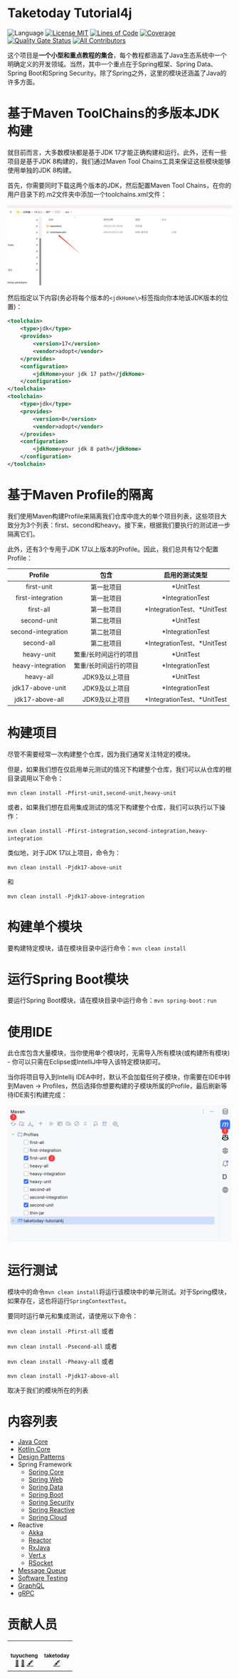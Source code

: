 Taketoday Tutorial4j
==============

![Language](https://img.shields.io/badge/language-java-brightgreen)
[![License MIT](https://img.shields.io/badge/license-MIT-blue.svg)](https://raw.githubusercontent.com/tu-yucheng/java-development-practice/master/LICENSE.md)
[![Lines of Code](https://sonarcloud.io/api/project_badges/measure?project=tu-yucheng_taketoday-tutorial4j&metric=ncloc)](https://sonarcloud.io/project/overview?id=tu-yucheng_taketoday-tutorial4j)
[![Coverage](https://sonarcloud.io/api/project_badges/measure?project=tu-yucheng_taketoday-tutorial4j&metric=coverage)](https://sonarcloud.io/dashboard?id=tu-yucheng_taketoday-tutorial4j)
[![Quality Gate Status](https://sonarcloud.io/api/project_badges/measure?project=tu-yucheng_taketoday-tutorial4j&metric=alert_status)](https://sonarcloud.io/summary/new_code?id=tu-yucheng_taketoday-tutorial4j)
[![All Contributors](https://img.shields.io/badge/all_contributors-2-orange.svg?style=flat-square)](#contributors)

这个项目是**一个小型和重点教程的集合**，每个教程都涵盖了Java生态系统中一个明确定义的开发领域。当然，其中一个重点在于Spring框架、Spring Data、Spring Boot和Spring Security。除了Spring之外，这里的模块还涵盖了Java的许多方面。

基于Maven ToolChains的多版本JDK构建
==============

就目前而言，大多数模块都是基于JDK 17才能正确构建和运行。此外，还有一些项目是基于JDK 8构建的，我们通过Maven Tool Chains工具来保证这些模块能够使用单独的JDK 8构建。

首先，你需要同时下载这两个版本的JDK，然后配置Maven Tool Chains，在你的用户目录下的.m2文件夹中添加一个toolchains.xml文件：

<img src="assets/img.png">

然后指定以下内容(务必将每个版本的`<jdkHome\>`标签指向你本地该JDK版本的位置)：

```xml
<toolchain>
    <type>jdk</type>
    <provides>
        <version>17</version>
        <vendor>adopt</vendor>
    </provides>
    <configuration>
        <jdkHome>your jdk 17 path</jdkHome>
    </configuration>
</toolchain>
<toolchain>
    <type>jdk</type>
    <provides>
        <version>8</version>
        <vendor>adopt</vendor>
    </provides>
    <configuration>
        <jdkHome>your jdk 8 path</jdkHome>
    </configuration>
</toolchain>
```

基于Maven Profile的隔离
==============

我们使用Maven构建Profile来隔离我们仓库中庞大的单个项目列表，这些项目大致分为3个列表：first、second和heavy。接下来，根据我们要执行的测试进一步隔离它们。

此外，还有3个专用于JDK 17以上版本的Profile。因此，我们总共有12个配置Profile：

|      Profile       |     包含      |           启用的测试类型           |
|:------------------:|:-----------:|:---------------------------:|
|     first-unit     |    第一批项目    |          *UnitTest          |
| first-integration  |    第一批项目    |      *IntegrationTest       |
|     first-all      |    第一批项目    | *IntegrationTest、\*UnitTest |
|    second-unit     |    第二批项目    |          *UnitTest          |
| second-integration |    第二批项目    |      *IntegrationTest       |
|     second-all     |    第二批项目    | *IntegrationTest、\*UnitTest |
|     heavy-unit     | 繁重/长时间运行的项目 |          *UnitTest          |
| heavy-integration  | 繁重/长时间运行的项目 |      *IntegrationTest       |
|     heavy-all      |  JDK9及以上项目  |          *UnitTest          |
|  jdk17-above-unit  |  JDK9及以上项目  |      *IntegrationTest       |
|  jdk17-above-all   |  JDK9及以上项目  | *IntegrationTest、\*UnitTest |

构建项目
==============
尽管不需要经常一次构建整个仓库，因为我们通常关注特定的模块。

但是，如果我们想在仅启用单元测试的情况下构建整个仓库，我们可以从仓库的根目录调用以下命令：

`mvn clean install -Pfirst-unit,second-unit,heavy-unit`

或者，如果我们想在启用集成测试的情况下构建整个仓库，我们可以执行以下操作：

`mvn clean install -Pfirst-integration,second-integration,heavy-integration`

类似地，对于JDK 17以上项目，命令为：

`mvn clean install -Pjdk17-above-unit`

和

`mvn clean install -Pjdk17-above-integration`

构建单个模块
==============
要构建特定模块，请在模块目录中运行命令：`mvn clean install`


运行Spring Boot模块
==============
要运行Spring Boot模块，请在模块目录中运行命令：`mvn spring-boot：run`


使用IDE
==============
此仓库包含大量模块，当你使用单个模块时，无需导入所有模块(或构建所有模块) - 你可以只需在Eclipse或IntelliJ中导入该特定模块即可。

当你将项目导入到Intellij IDEA中时，默认不会加载任何子模块，你需要在IDE中转到Maven -> Profiles，然后选择你想要构建的子模块所属的Profile，最后刷新等待IDE索引构建完成：

<img src="assets/img_1.png">


运行测试
==============

模块中的命令`mvn clean install`将运行该模块中的单元测试。对于Spring模块，如果存在，这也将运行`SpringContextTest`。

要同时运行单元和集成测试，请使用以下命令：

`mvn clean install -Pfirst-all` 或者

`mvn clean install -Psecond-all` 或者

`mvn clean install -Pheavy-all` 或者

`mvn clean install -Pjdk17-above-all`

取决于我们的模块所在的列表

内容列表
==============

+ [Java Core](java-core-modules/README.md)
+ [Kotlin Core](kotlin-modules/kotlin-core/README.md)
+ [Design Patterns](design-patterns-modules/README.md)
+ Spring Framework
    + [Spring Core](spring-modules/README.md)
    + [Spring Web](spring-web-modules/README.md)
    + [Spring Data](spring-data-modules/README.md)
    + [Spring Boot](spring-boot-modules/README.md)
    + [Spring Security](spring-security-modules/README.md)
    + [Spring Reactive](spring-reactive-modules/README.md)
    + [Spring Cloud](spring-cloud-modules/README.md)
+ Reactive
    + [Akka](akka-modules/README.md)
    + [Reactor](reactor-core/README.md)
    + [RxJava](rxjava-modules/README.md)
    + [Vert.x](vertx-modules/README.md)
    + [RSocket](rsocket/README.md)
+ [Message Queue](messaging-modules/README.md)
+ [Software Testing](software.test/README.md)
+ [GraphQL](graphql.modules/README.md)
+ [gRPC](grpc/README.md)

贡献人员
==============
<!-- ALL-CONTRIBUTORS-LIST:START - Do not remove or modify this section -->
<!-- prettier-ignore-start -->
<!-- markdownlint-disable -->
<table>
  <tr>
    <td align="center"><a href="https://github.com/tu-yucheng"><img src="https://avatars.githubusercontent.com/u/88582540?v=4s=100" width="100px;" alt=""/><br /><sub><b>tuyucheng</b></sub></a><br /><a href="#projectManagement-tuyucheng" title="Project Management">📆</a> <a href="#maintenance-tuyucheng" title="Maintenance">🚧</a> <a href="#content-tuyucheng" title="Content">🖋</a></td>
    <td align="center"><a href="https://github.com/take-today"><img src="https://avatars.githubusercontent.com/u/116951809?v=4s=100" width="100px;" alt=""/><br /><sub><b>taketoday</b></sub></a><br /><a href="#content-taketoday" title="Content">🖋</a></td>
  </tr>
</table>